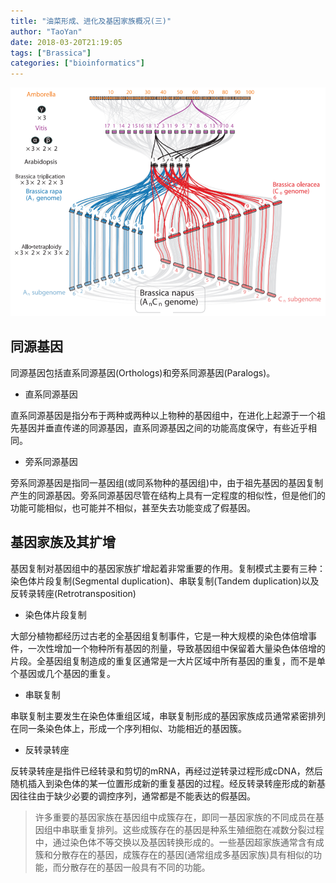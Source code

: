 ```yaml
---
title: "油菜形成、进化及基因家族概况(三)"
author: "TaoYan"
date: 2018-03-20T21:19:05
tags: ["Brassica"]
categories: ["bioinformatics"]
---
```


![mark](https://github.com/YTLogos/Pic_blog/blob/master/78JFehmBF4.png?raw=true)


## 同源基因
同源基因包括直系同源基因(Orthologs)和旁系同源基因(Paralogs)。

* 直系同源基因

直系同源基因是指分布于两种或两种以上物种的基因组中，在进化上起源于一个祖先基因并垂直传递的同源基因，直系同源基因之间的功能高度保守，有些近乎相同。

* 旁系同源基因

旁系同源基因是指同一基因组(或同系物种的基因组)中，由于祖先基因的基因复制产生的同源基因。旁系同源基因尽管在结构上具有一定程度的相似性，但是他们的功能可能相似，也可能并不相似，甚至失去功能变成了假基因。

<!--more-->

## 基因家族及其扩增
基因复制对基因组中的基因家族扩增起着非常重要的作用。复制模式主要有三种：染色体片段复制(Segmental duplication)、串联复制(Tandem duplication)以及反转录转座(Retrotransposition)

* 染色体片段复制

大部分植物都经历过古老的全基因组复制事件，它是一种大规模的染色体倍增事件，一次性增加一个物种所有基因的剂量，导致基因组中保留着大量染色体倍增的片段。全基因组复制造成的重复区通常是一大片区域中所有基因的重复，而不是单个基因或几个基因的重复。

* 串联复制

串联复制主要发生在染色体重组区域，串联复制形成的基因家族成员通常紧密排列在同一条染色体上，形成一个序列相似、功能相近的基因簇。

* 反转录转座

反转录转座是指件已经转录和剪切的mRNA，再经过逆转录过程形成cDNA，然后随机插入到染色体的某一位置形成新的重复基因的过程。经反转录转座形成的新基因往往由于缺少必要的调控序列，通常都是不能表达的假基因。

> 许多重要的基因家族在基因组中成簇存在，即同一基因家族的不同成员在基因组中串联重复排列。这些成簇存在的基因是种系生殖细胞在减数分裂过程中，通过染色体不等交换以及基因转换形成的。一些基因超家族通常含有成簇和分散存在的基因，成簇存在的基因(通常组成多基因家族)具有相似的功能，而分散存在的基因一般具有不同的功能。

